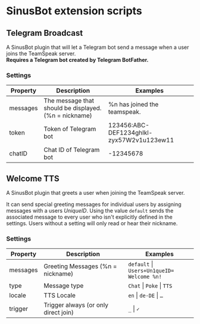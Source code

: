 # SinusBot extension scripts


## Telegram Broadcast

A SinusBot plugin that will let a Telegram bot send a message when a user joins the TeamSpeak server.  
**Requires a Telegram bot created by Telegram BotFather.**

### Settings

| Property | Description                                           | Examples                                  |
| -------- | ----------------------------------------------------- | ----------------------------------------- |
| messages | The message that should be displayed. (%n = nickname) | %n has joined the teamspeak.               |
| token    | Token of Telegram bot                                 | 123456:ABC-DEF1234ghIkl-zyx57W2v1u123ew11 |
| chatID   | Chat ID of Telegram bot                               | -12345678                                 |


## Welcome TTS

A SinusBot plugin that greets a user when joining the TeamSpeak server.

It can send special greeting messages for individual users by assigning messages with a users *UniqueID*.
Using the value `default` sends the associated message to every user who isn't explicitly defined in the settings.
Users without a setting will only read or hear their nickname.

### Settings

| Property | Description                          | Examples                                              |
| -------- | ------------------------------------ | ----------------------------------------------------- |
| messages | Greeting Messages (%n = nickname)    | `default`  &#124; `Users+Un1queID=`<br/>`Welcome %n!` |
| type     | Message type                         | `Chat` &#124; `Poke` &#124; `TTS`                     |
| locale   | TTS Locale                           | `en` &#124; `de-DE` &#124; `…`                        |
| trigger  | Trigger always (or only direct join) | `_` &#124; `✓`                                        |
